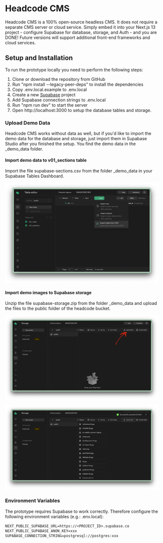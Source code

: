 # Headcode CMS

Headcode CMS is a 100% open-source headless CMS. It does not require a separate CMS server or cloud service. Simply embed it into your Next.js 13 project - configure Supabase for database, storage, and Auth - and you are DONE! Future versions will support additional front-end frameworks and cloud services.

## Setup and Installation

To run the prototype locally you need to perform the following steps:

1. Clone or download the repository from GitHub
2. Run "npm install --legacy-peer-deps" to install the dependencies
3. Copy .env.local.example to .env.local
4. Create a new [Supabase](https://supabase.com) project
5. Add Supabase connection strings to .env.local
6. Run "npm run dev" to start the server
7. Open http://localhost:3000 to setup the database tables and storage.

### Upload Demo Data

Headcode CMS works without data as well, but if you'd like to import the demo data for the database and storage, just import them in Supabase Studio after you finished the setup. You find the demo data in the _demo_data folder.

#### Import demo data to v01_sections table

Import the file supabase-sections.csv from the folder _demo_data in your Supabase Tables Dashboard.

![Import Demo Data](/_demo_data/supabase-data.png?raw=true "Import Demo Data")

#### Import demo images to Supabase storage

Unzip the file supabase-storage.zip from the folder _demo_data and upload the files to the public folder of the headcode bucket.

![Upload Demo Images](/_demo_data/supabase-storage-step-1.png?raw=true "Upload Demo Images")

![Upload Demo Images](/_demo_data/supabase-storage-step-2.png?raw=true "Upload Demo Images")

### Environment Variables

The prototype requires Supabase to work correctly. Therefore configure the following environment variables (e.g.: .env.local):

    NEXT_PUBLIC_SUPABASE_URL=https://<PROJECT_ID>.supabase.co
    NEXT_PUBLIC_SUPABASE_ANON_KEY=xxx
    SUPABASE_CONNECTION_STRING=postgresql://postgres:xxx
